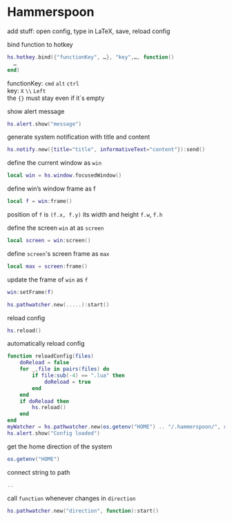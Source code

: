 <!-- toc -->
# Hammerspoon

add stuff: open config, type in LaTeX, save, reload config

bind function to hotkey

```lua
hs.hotkey.bind({"functionKey", …}, "key",…, function()
  …
end)
```

functionKey: `cmd` `alt` `ctrl`\
key: `X` `\\` `Left`\
the `{}` must stay even if it`s empty

show alert message

```lua
hs.alert.show("message")
```

generate system notification with title and content

```lua
hs.notify.new({title="title", informativeText="content"}):send()
```

define the current window as `win`

```lua
local win = hs.window.focusedWindow()
```

define win’s window frame as f

```lua
local f = win:frame()
```

position of `f` is `(f.x, f.y)`
its width and height `f.w`, `f.h`

define the screen `win` at as `screen`

```lua
local screen = win:screen()
```

define `screen`'s screen frame as `max`

```lua
local max = screen:frame()
```

update the frame of `win` as `f`

```lua
win:setFrame(f)
```

```lua
hs.pathwatcher.new(.....):start()
```

reload config

```lua
hs.reload()
```

automatically reload config

```lua
function reloadConfig(files)
    doReload = false
    for _,file in pairs(files) do
        if file:sub(-4) == ".lua" then
            doReload = true
        end
    end
    if doReload then
        hs.reload()
    end
end
myWatcher = hs.pathwatcher.new(os.getenv("HOME") .. "/.hammerspoon/", reloadConfig):start()
hs.alert.show("Config loaded")
```

get the home direction of the system

```lua
os.getenv("HOME")
```

connect string to path

```lua
..
```

call `function` whenever changes in `direction`

```lua
hs.pathwatcher.new("direction", function):start()
```
